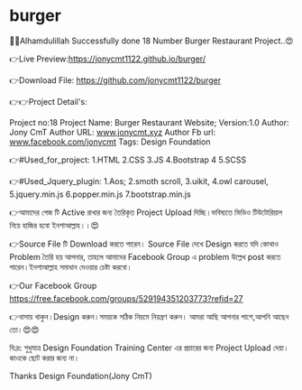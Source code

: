 # burger
🤗🤗Alhamdulillah Successfully done 18 Number Burger Restaurant Project..😍

👉Live Preview:https://jonycmt1122.github.io/burger/

👉Download File: https://github.com/jonycmt1122/burger

👉👉Project Detail's:

Project no:18
Project Name: Burger Restaurant Website;
Version:1.0
Author: Jony CmT
Author URL: www.jonycmt.xyz
Author Fb url: www.facebook.com/jonycmt
Tags: Design Foundation

👉#Used_for_project:
1.HTML
2.CSS
3.JS
4.Bootstrap 4
5.SCSS

👉#Used_Jquery_plugin:
1.Aos;
2.smoth scroll,
3.uikit,
4.owl carousel,
5.jquery.min.js
6.popper.min.js
7.bootstrap.min.js

👉আমাদের পেজ টি Active রাখার জন্য তৈরিকৃত Project Upload দিচ্ছি।ভবিষ্যতে ভিডিও টিউটোরিয়াল নিয়ে হাজির হবো ইনশাআল্লাহ।।😍

👉Source File টি Download করতে পারেন। Source File দেখে Design করতে যদি কোথাও Problem তৈরি হয় আপনার, তাহলে আমাদের Facebook Group এ problem উল্লেখ post করতে পারেন।ইনশাআল্লাহ সমাধান দেওয়ার চেষ্টা করবো।

👉Our Facebook Group
https://free.facebook.com/groups/529194351203773?refid=27

👉বাসায় থাকুন।Design করুন।সময়কে সঠিক নিয়মে নিয়ন্ত্রণ করুন।
আমরা আছি আপনার পাশে,আপনি আছেন তো।😍😍

বি:দ্র: শুধুমাত্র Design Foundation Training Center এর প্রচারের জন্য Project Upload দেয়া।কাওকে ছোট করার জন্য না।

Thanks
Design Foundation(Jony CmT)
